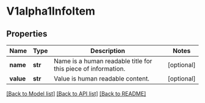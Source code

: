 # V1alpha1InfoItem

## Properties
Name | Type | Description | Notes
------------ | ------------- | ------------- | -------------
**name** | **str** | Name is a human readable title for this piece of information. | [optional] 
**value** | **str** | Value is human readable content. | [optional] 

[[Back to Model list]](../README.md#documentation-for-models) [[Back to API list]](../README.md#documentation-for-api-endpoints) [[Back to README]](../README.md)

